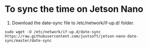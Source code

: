 # To sync the time on Jetson Nano 

1. Download the date-sync file to /etc/network/if-up.d/ folder.
```
sudo wget -O /etc/network/if-up.d/date-sync https://raw.githubusercontent.com/justsoft/jetson-nano-date-sync/master/date-sync
```
